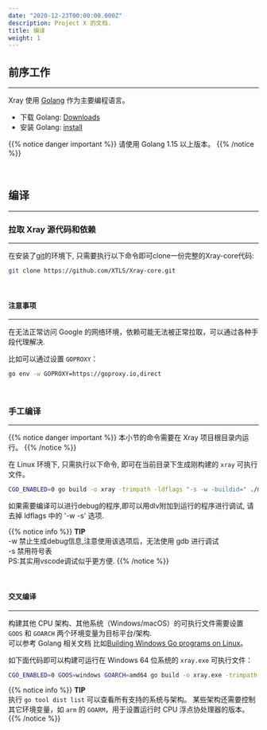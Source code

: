 ```yaml
---
date: "2020-12-23T00:00:00.000Z"
description: Project X 的文档.
title: 编译
weight: 1
---
```

## 前序工作
---

Xray 使用 [Golang](https://golang.org/) 作为主要编程语言。

* 下载 Golang: [Downloads](https://golang.org/dl/)
* 安装 Golang: [install](https://golang.org/doc/install)


{{% notice danger important %}}
请使用 Golang 1.15 以上版本。
{{% /notice %}}

<br />

## 编译
---
### 拉取 Xray 源代码和依赖
---
在安装了[git](https://git-scm.com/)的环境下, 只需要执行以下命令即可clone一份完整的Xray-core代码:

```bash
git clone https://github.com/XTLS/Xray-core.git
```
<br />

#### 注意事项
---
在无法正常访问 Google 的网络环境，依赖可能无法被正常拉取，可以通过各种手段代理解决.<br />

比如可以通过设置 `GOPROXY`：
```bash
go env -w GOPROXY=https://goproxy.io,direct
```



<br />

### 手工编译
---

{{% notice danger important %}}
本小节的命令需要在 Xray 项目根目录内运行。
{{% /notice %}}

在 Linux 环境下, 只需执行以下命令, 即可在当前目录下生成刚构建的 `xray` 可执行文件。
```bash
CGO_ENABLED=0 go build -o xray -trimpath -ldflags "-s -w -buildid=" ./main
```

如果需要编译可以进行debug的程序,即可以用dlv附加到运行的程序进行调试, 请去掉 ldflags 中的 '-w -s' 选项.

{{% notice info %}}
**TIP**\
-w 禁止生成debug信息,注意使用该选项后，无法使用 gdb 进行调试<br />
-s 禁用符号表<br />
PS:其实用vscode调试似乎更方便.
{{% /notice %}}

<br />

#### 交叉编译
---
构建其他 CPU 架构、其他系统（Windows/macOS）的可执行文件需要设置 `GOOS` 和 `GOARCH` 两个环境变量为目标平台/架构.<br />
可以参考 Golang 相关文档 比如[Building Windows Go programs on Linux](https://github.com/golang/go/wiki/WindowsCrossCompiling)。

如下面代码即可以构建可运行在 Windows 64 位系统的 `xray.exe` 可执行文件：

```bash
CGO_ENABLED=0 GOOS=windows GOARCH=amd64 go build -o xray.exe -trimpath -ldflags "-s -w -buildid=" ./main
```
{{% notice info %}}
**TIP**\
执行 `go tool dist list` 可以查看所有支持的系统与架构。
某些架构还需要控制其它环境变量，如 `arm` 的 `GOARM`，用于设置运行时 CPU 浮点协处理器的版本。
{{% /notice %}}
